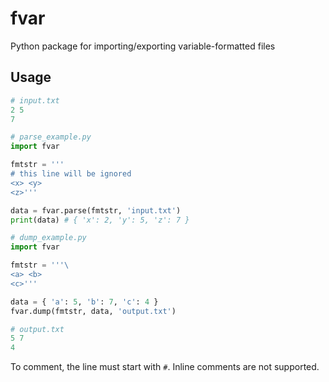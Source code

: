 # fvar
Python package for importing/exporting variable-formatted files

## Usage

```python
# input.txt
2 5
7

# parse_example.py
import fvar

fmtstr = '''
# this line will be ignored
<x> <y>
<z>'''

data = fvar.parse(fmtstr, 'input.txt')
print(data) # { 'x': 2, 'y': 5, 'z': 7 }
```

```python
# dump_example.py
import fvar

fmtstr = '''\
<a> <b>
<c>'''

data = { 'a': 5, 'b': 7, 'c': 4 }
fvar.dump(fmtstr, data, 'output.txt')

# output.txt
5 7
4
```

To comment, the line must start with `#`. Inline comments are not supported.
